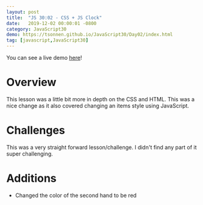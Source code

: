 ```yaml
---
layout: post
title:  "JS 30:02 - CSS + JS Clock"
date:   2019-12-02 00:00:01 -0800
category: JavaScript30
demo: https://tsonnen.github.io/JavaScript30/Day02/index.html
tag: [javascript,JavaScript30]
---
```


You can see a live demo [here](https://tsonnen.github.io/JavaScript30/Day02/index.html)!

# Overview

This lesson was a little bit more in depth on the CSS and HTML. This was a nice change as it also covered changing an items style using JavaScript.

# Challenges

This was a very straight forward lesson/challenge. I didn't find any part of it super challenging.

# Additions

* Changed the color of the second hand to be red